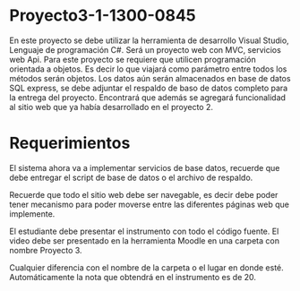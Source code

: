 # Proyecto3-1-1300-0845
En este proyecto se debe utilizar la herramienta de desarrollo Visual Studio, Lenguaje de programación C#. Será un proyecto web con MVC, servicios web Api. Para este proyecto se requiere que utilicen programación orientada a objetos. Es decir lo que viajará como parámetro entre todos los métodos serán objetos. Los datos aún serán almacenados en base de datos SQL express, se debe adjuntar el respaldo de baso de datos completo para la entrega del proyecto. Encontrará que además se agregará funcionalidad al sitio web que ya había desarrollado en el proyecto 2.

# Requerimientos
El sistema ahora va a implementar servicios de base datos, recuerde que debe entregar el script de base de datos o el archivo de respaldo.

Recuerde que todo el sitio web debe ser navegable, es decir debe poder tener mecanismo para poder moverse entre las diferentes páginas web que implemente.

El estudiante debe presentar el instrumento con todo el código fuente. El video debe ser presentado en la herramienta Moodle en una carpeta con nombre Proyecto 3.

Cualquier diferencia con el nombre de la carpeta o el lugar en donde esté. Automáticamente la nota que obtendrá en el instrumento es de 20.
